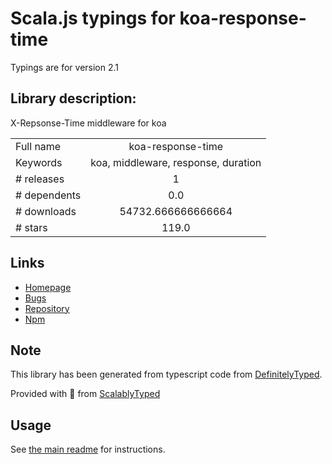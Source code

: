 
# Scala.js typings for koa-response-time

Typings are for version 2.1

## Library description:
X-Repsonse-Time middleware for koa

|                    |                 |
| ------------------ | :-------------: |
| Full name          | koa-response-time |
| Keywords           | koa, middleware, response, duration |
| # releases         | 1 |
| # dependents       | 0.0 |
| # downloads        | 54732.666666666664 |
| # stars            | 119.0 |

## Links
- [Homepage](https://github.com/koajs/response-time#readme)
- [Bugs](https://github.com/koajs/response-time/issues)
- [Repository](https://github.com/koajs/response-time)
- [Npm](https://www.npmjs.com/package/koa-response-time)
    


## Note
This library has been generated from typescript code from [DefinitelyTyped](https://definitelytyped.org).

Provided with :purple_heart: from [ScalablyTyped](https://github.com/oyvindberg/ScalablyTyped)

## Usage
See [the main readme](../../readme.md) for instructions.


